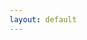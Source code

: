 ```yaml
---
layout: default
---
```


<div class="statistics"></div>

<style>
body::after {
  background-image: url(/game.svg);
  width: 100%;
  height: 16rem;
}
</style>
